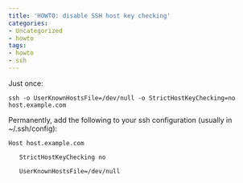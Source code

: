 ```yaml
---
title: 'HOWTO: disable SSH host key checking'
categories:
- Uncategorized
- howto
tags:
- howto
- ssh
---
```

Just once:

    
    
    ssh -o UserKnownHostsFile=/dev/null -o StrictHostKeyChecking=no host.example.com

Permanently, add the following to your ssh configuration (usually in
~/.ssh/config):

    
    
    Host host.example.com  
    
       StrictHostKeyChecking no  
    
       UserKnownHostsFile=/dev/null


